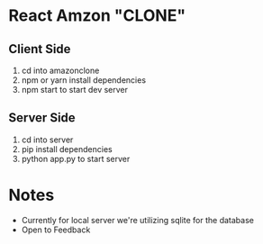 # React Amzon "CLONE"

## Client Side

1. cd into amazonclone
2. npm or yarn install dependencies 
3. npm start to start dev server

## Server Side

1. cd into server
2. pip install dependencies 
3. python app.py to start server

# **Notes** 
* Currently for local server we're utilizing sqlite for the database
* Open to Feedback